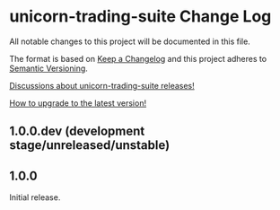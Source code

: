 # unicorn-trading-suite Change Log

All notable changes to this project will be documented in this file.

The format is based on [Keep a Changelog](http://keepachangelog.com/) and this project adheres to 
[Semantic Versioning](http://semver.org/).

[Discussions about unicorn-trading-suite releases!](https://github.com/LUCIT-Systems-and-Development/unicorn-trading-suite/discussions/categories/releases)

[How to upgrade to the latest version!](https://unicorn-trading-suite.docs.lucit.tech/readme.html#installation-and-upgrade)

## 1.0.0.dev (development stage/unreleased/unstable)

## 1.0.0
Initial release.
